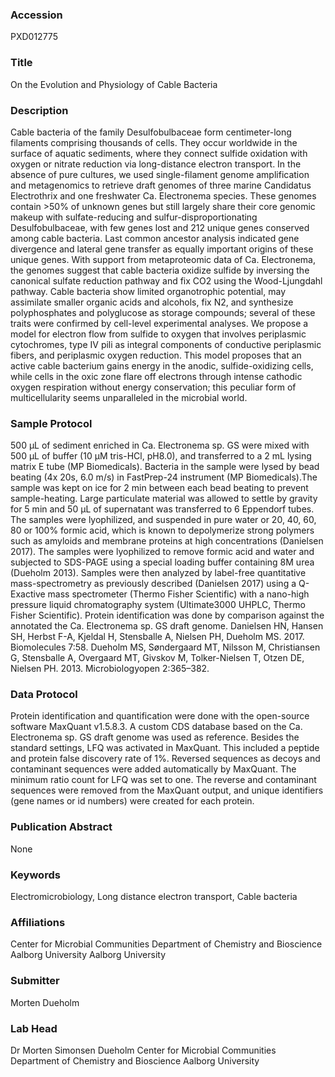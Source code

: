 ### Accession
PXD012775

### Title
On the Evolution and Physiology of Cable Bacteria

### Description
Cable bacteria of the family Desulfobulbaceae form centimeter-long filaments comprising thousands of cells. They occur worldwide in the surface of aquatic sediments, where they connect sulfide oxidation with oxygen or nitrate reduction via long-distance electron transport. In the absence of pure cultures, we used single-filament genome amplification and metagenomics to retrieve draft genomes of three marine Candidatus Electrothrix and one freshwater Ca. Electronema species. These genomes contain >50% of unknown genes but still largely share their core genomic makeup with sulfate-reducing and sulfur-disproportionating Desulfobulbaceae, with few genes lost and 212 unique genes conserved among cable bacteria. Last common ancestor analysis indicated gene divergence and lateral gene transfer as equally important origins of these unique genes. With support from metaproteomic data of Ca. Electronema, the genomes suggest that cable bacteria oxidize sulfide by inversing the canonical sulfate reduction pathway and fix CO2 using the Wood-Ljungdahl pathway. Cable bacteria show limited organotrophic potential, may assimilate smaller organic acids and alcohols, fix N2, and synthesize polyphosphates and polyglucose as storage compounds; several of these traits were confirmed by cell-level experimental analyses. We propose a model for electron flow from sulfide to oxygen that involves periplasmic cytochromes, type IV pili as integral components of conductive periplasmic fibers, and periplasmic oxygen reduction. This model proposes that an active cable bacterium gains energy in the anodic, sulfide-oxidizing cells, while cells in the oxic zone flare off electrons through intense cathodic oxygen respiration without energy conservation; this peculiar form of multicellularity seems unparalleled in the microbial world.

### Sample Protocol
500 µL of sediment enriched in Ca. Electronema sp. GS were mixed with 500 µL of buffer (10 µM tris-HCl, pH8.0), and transferred to a 2 mL lysing matrix E tube (MP Biomedicals). Bacteria in the sample were lysed by bead beating (4x 20s, 6.0 m/s) in FastPrep-24 instrument (MP Biomedicals).The sample was kept on ice for 2 min between each bead beating to prevent sample-heating. Large particulate material was allowed to settle by gravity for 5 min and 50 µL of supernatant was transferred to 6 Eppendorf tubes. The samples were lyophilized, and suspended in pure water or 20, 40, 60, 80 or 100% formic acid, which is known to depolymerize strong polymers such as amyloids and membrane proteins at high concentrations (Danielsen 2017). The samples were lyophilized to remove formic acid and water and subjected to SDS-PAGE using a special loading buffer containing 8M urea (Dueholm 2013). Samples were then analyzed by label-free quantitative mass-spectrometry as previously described (Danielsen 2017) using a Q-Exactive mass spectrometer (Thermo Fisher Scientific) with a nano-high pressure liquid chromatography system (Ultimate3000 UHPLC, Thermo Fisher Scientific). Protein identification was done by comparison against the annotated the Ca. Electronema sp. GS draft genome.  Danielsen HN, Hansen SH, Herbst F-A, Kjeldal H, Stensballe A, Nielsen PH, Dueholm MS. 2017. Biomolecules 7:58. Dueholm MS, Søndergaard MT, Nilsson M, Christiansen G, Stensballe A, Overgaard MT, Givskov M, Tolker-Nielsen T, Otzen DE, Nielsen PH. 2013. Microbiologyopen 2:365–382.

### Data Protocol
Protein identification and quantification were done with the open-source software MaxQuant v1.5.8.3. A custom CDS database based on the Ca. Electronema sp. GS draft genome was used as reference. Besides the standard settings, LFQ was activated in MaxQuant. This included a peptide and protein false discovery rate of 1%. Reversed sequences as decoys and contaminant sequences were added automatically by MaxQuant. The minimum ratio count for LFQ was set to one. The reverse and contaminant sequences were removed from the MaxQuant output, and unique identifiers (gene names or id numbers) were created for each protein.

### Publication Abstract
None

### Keywords
Electromicrobiology, Long distance electron transport, Cable bacteria

### Affiliations
Center for Microbial Communities Department of Chemistry and Bioscience Aalborg University
Aalborg University

### Submitter
Morten Dueholm

### Lab Head
Dr Morten Simonsen Dueholm
Center for Microbial Communities Department of Chemistry and Bioscience Aalborg University


